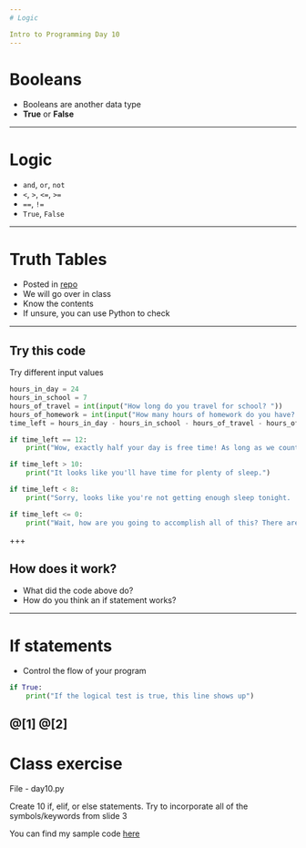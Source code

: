 ```yaml
---
# Logic

Intro to Programming Day 10
---
```

# Booleans

* Booleans are another data type
* **True** or **False**
---
# Logic

* ```and```, ```or```, ```not```
* ```<```, ```>```, ```<=```, ```>=```
* ```==```, ```!=```
* ```True```, ```False```
---
# Truth Tables

* Posted in [repo](https://github.com/UCMHS-Gerstein/IntroToProgramming17/blob/master/Day10/truthtables.md)
* We will go over in class
* Know the contents
* If unsure, you can use Python to check
---
## Try this code

Try different input values

```python
hours_in_day = 24
hours_in_school = 7
hours_of_travel = int(input("How long do you travel for school? "))
hours_of_homework = int(input("How many hours of homework do you have? "))
time_left = hours_in_day - hours_in_school - hours_of_travel - hours_of_homework

if time_left == 12:
    print("Wow, exactly half your day is free time! As long as we count sleep as free time.")

if time_left > 10:
    print("It looks like you'll have time for plenty of sleep.")

if time_left < 8:
    print("Sorry, looks like you're not getting enough sleep tonight. :(")

if time_left <= 0:
    print("Wait, how are you going to accomplish all of this? There aren't enough hours in the day!")
```
+++
## How does it work?

* What did the code above do?
* How do you think an if statement works?
---
# If statements

* Control the flow of your program

```python
if True:
    print("If the logical test is true, this line shows up")
```
@[1]
@[2]
---
# Class exercise

File - day10.py

Create 10 if, elif, or else statements. Try to incorporate all of the symbols/keywords from slide 3

You can find my sample code [here](https://github.com/UCMHS-Gerstein/IntroToProgramming17/blob/master/Day10/sample.py)
